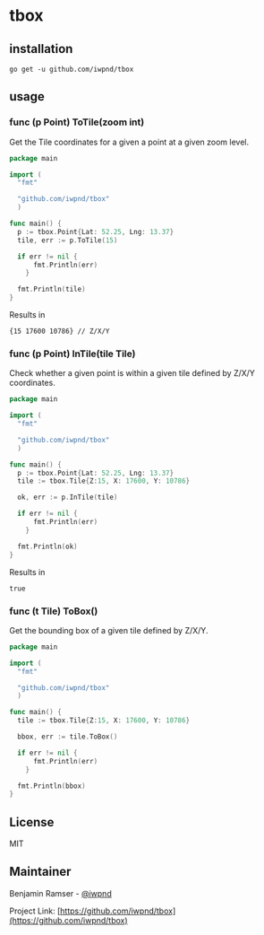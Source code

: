 # tbox

## installation

```
go get -u github.com/iwpnd/tbox
```

## usage

### func (p Point) ToTile(zoom int)

Get the Tile coordinates for a given a point at a given zoom level.

```go
package main

import (
  "fmt"

  "github.com/iwpnd/tbox"
  )

func main() {
  p := tbox.Point{Lat: 52.25, Lng: 13.37}
  tile, err := p.ToTile(15)

  if err != nil {
      fmt.Println(err)
    }

  fmt.Println(tile)
}
```

Results in

```
{15 17600 10786} // Z/X/Y
```

### func (p Point) InTile(tile Tile)

Check whether a given point is within a given tile defined by Z/X/Y coordinates.

```go
package main

import (
  "fmt"

  "github.com/iwpnd/tbox"
  )

func main() {
  p := tbox.Point{Lat: 52.25, Lng: 13.37}
  tile := tbox.Tile{Z:15, X: 17600, Y: 10786}

  ok, err := p.InTile(tile)

  if err != nil {
      fmt.Println(err)
    }

  fmt.Println(ok)
}
```

Results in

```
true
```

### func (t Tile) ToBox()

Get the bounding box of a given tile defined by Z/X/Y.

```go
package main

import (
  "fmt"

  "github.com/iwpnd/tbox"
  )

func main() {
  tile := tbox.Tile{Z:15, X: 17600, Y: 10786}

  bbox, err := tile.ToBox()

  if err != nil {
      fmt.Println(err)
    }

  fmt.Println(bbox)
}
```

## License

MIT

## Maintainer

Benjamin Ramser - [@iwpnd](https://github.com/iwpnd)

Project Link: [https://github.com/iwpnd/tbox](https://github.com/iwpnd/tbox)
